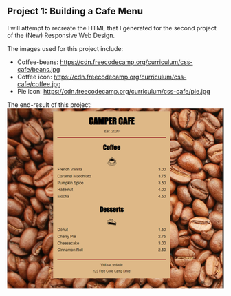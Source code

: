 ## Project 1: Building a Cafe Menu 

I will attempt to recreate the HTML that I generated for the second project of the (New) Responsive Web Design.

The images used for this project include:
* Coffee-beans: https://cdn.freecodecamp.org/curriculum/css-cafe/beans.jpg
* Coffee icon: https://cdn.freecodecamp.org/curriculum/css-cafe/coffee.jpg
* Pie icon: https://cdn.freecodecamp.org/curriculum/css-cafe/pie.jpg

The end-result of this project:  
![title](Images/screenshot.PNG)

